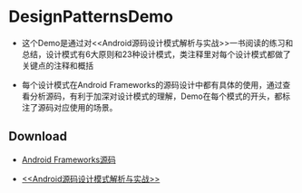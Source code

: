 # DesignPatternsDemo

- 这个Demo是通过对<<Android源码设计模式解析与实战>>一书阅读的练习和总结，设计模式有6大原则和23种设计模式，类注释里对每个设计模式都做了关键点的注释和概括

- 每个设计模式在Android Frameworks的源码设计中都有具体的使用，通过查看分析源码，有利于加深对设计模式的理解，Demo在每个模式的开头，都标注了源码对应使用的场景。
 
 
## Download

- [Android Frameworks源码](https://github.com/JackyWu15/AndroidFrameworksSourceCode-master)

- [<<Android源码设计模式解析与实战>>](https://pan.baidu.com/s/1mEa9uj62tHRqehqJTjBPNg)
  

